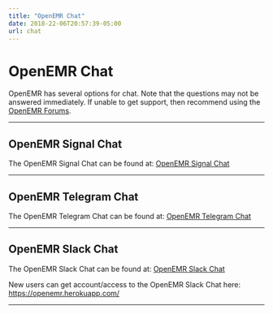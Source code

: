 ```yaml
---
title: "OpenEMR Chat"
date: 2018-22-06T20:57:39-05:00
url: chat
---
```


# OpenEMR Chat

OpenEMR has several options for chat. Note that the questions may not be answered immediately. If unable to get support, then recommend using the [OpenEMR Forums](https://community.open-emr.org/).

---
## OpenEMR Signal Chat

The OpenEMR Signal Chat can be found at: [OpenEMR Signal Chat](https://signal.group/#CjQKIHmRHO3P7yGsbw2Vx5ysi_0TA6C594wnL726i31_WsLQEhA41Wyx94Ybrvu5cKoXWL17)

---
## OpenEMR Telegram Chat

The OpenEMR Telegram Chat can be found at: [OpenEMR Telegram Chat](https://t.me/openemr)

---
## OpenEMR Slack Chat

The OpenEMR Slack Chat can be found at: [OpenEMR Slack Chat](https://openemr.slack.com/)

New users can get account/access to the OpenEMR Slack Chat here: https://openemr.herokuapp.com/

---

<br><br>
